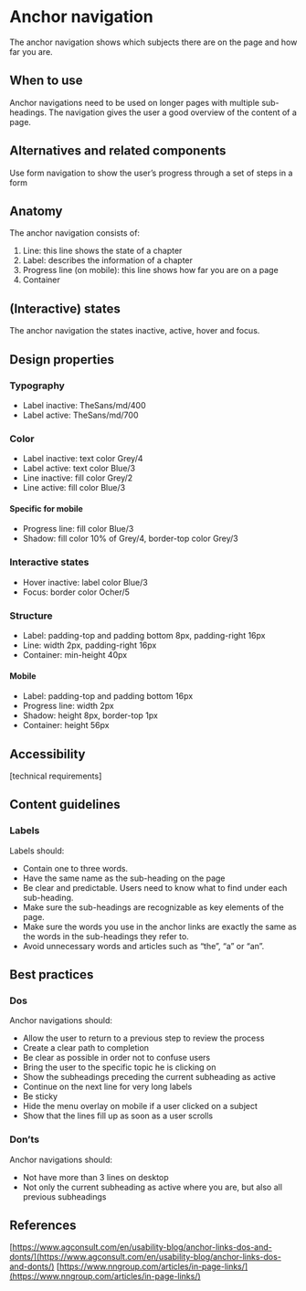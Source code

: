 # Anchor navigation

The anchor navigation shows which subjects there are on the page and how far you are.

## When to use

Anchor navigations need to be used on longer pages with multiple sub-headings. The navigation gives the user a good overview of the content of a page.

## Alternatives and related components

Use form navigation to show the user’s progress through a set of steps in a form

## Anatomy

The anchor navigation consists of:

1. Line: this line shows the state of a chapter
2. Label: describes the information of a chapter
3. Progress line (on mobile): this line shows how far you are on a page
4. Container

## (Interactive) states

The anchor navigation the states inactive, active, hover and focus.

## Design properties

### Typography

- Label inactive: TheSans/md/400
- Label active: TheSans/md/700

### Color

- Label inactive: text color Grey/4
- Label active: text color Blue/3
- Line inactive: fill color Grey/2
- Line active: fill color Blue/3

#### Specific for mobile

- Progress line: fill color Blue/3
- Shadow: fill color 10% of Grey/4, border-top color Grey/3

### Interactive states

- Hover inactive: label color Blue/3
- Focus: border color Ocher/5

### Structure

- Label: padding-top and padding bottom 8px, padding-right 16px
- Line: width 2px, padding-right 16px
- Container: min-height 40px

#### Mobile

- Label: padding-top and padding bottom 16px
- Progress line: width 2px
- Shadow: height 8px, border-top 1px
- Container: height 56px

## Accessibility

[technical requirements]

## Content guidelines

### Labels

Labels should:

- Contain one to three words.
- Have the same name as the sub-heading on the page
- Be clear and predictable. Users need to know what to find under each sub-heading.
- Make sure the sub-headings are recognizable as key elements of the page.
- Make sure the words you use in the anchor links are exactly the same as the words in the sub-headings they refer to.
- Avoid unnecessary words and articles such as “the”, “a” or “an”.

## Best practices

### Dos

Anchor navigations should:

- Allow the user to return to a previous step to review the process
- Create a clear path to completion
- Be clear as possible in order not to confuse users
- Bring the user to the specific topic he is clicking on
- Show the subheadings preceding the current subheading as active
- Continue on the next line for very long labels
- Be sticky
- Hide the menu overlay on mobile if a user clicked on a subject
- Show that the lines fill up as soon as a user scrolls

### Don’ts

Anchor navigations should:

- Not have more than 3 lines on desktop
- Not only the current subheading as active where you are, but also all previous subheadings

## References

[https://www.agconsult.com/en/usability-blog/anchor-links-dos-and-donts/](https://www.agconsult.com/en/usability-blog/anchor-links-dos-and-donts/)
[https://www.nngroup.com/articles/in-page-links/](https://www.nngroup.com/articles/in-page-links/)
